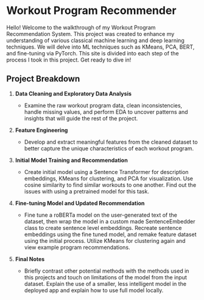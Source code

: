 # Workout Program Recommender

Hello! Welcome to the walkthrough of my Workout Program Recommendation System. This project was created to enhance my understanding of various classical machine learning and deep learning techniques. We will delve into ML techniques such as KMeans, PCA, BERT, and fine-tuning via PyTorch. This site is divided into each step of the process I took in this project. Get ready to dive in!

## Project Breakdown
1. **Data Cleaning and Exploratory Data Analysis**
    * Examine the raw workout program data, clean inconsistencies, handle missing values, and perform EDA to uncover patterns and insights that will guide the rest of the project.

2. **Feature Engineering**
    * Develop and extract meaningful features from the cleaned dataset to better capture the unique characteristics of each workout program.

3. **Initial Model Training and Recommendation**
    * Create initial model using a Sentence Transformer for description embeddings, KMeans for clustering, and PCA for visualization. Use cosine similarity to find similar workouts to one another. Find out the issues with using a pretrained model for this task.

4. **Fine-tuning Model and Updated Recommendation**
    * Fine tune a roBERTa model on the user-generated text of the dataset, then wrap the model in a custom made SentenceEmbedder class to create sentence level embeddings. Recreate sentence embeddings using the fine tuned model, and remake feature dataset using the initial process. Utilize KMeans for clustering again and view example program recommendations.

5. **Final Notes**
    * Briefly contrast other potential methods with the methods used in this projects and touch on limitations of the model from the input dataset. Explain the use of a smaller, less intelligent model in the deployed app and explain how to use full model locally.